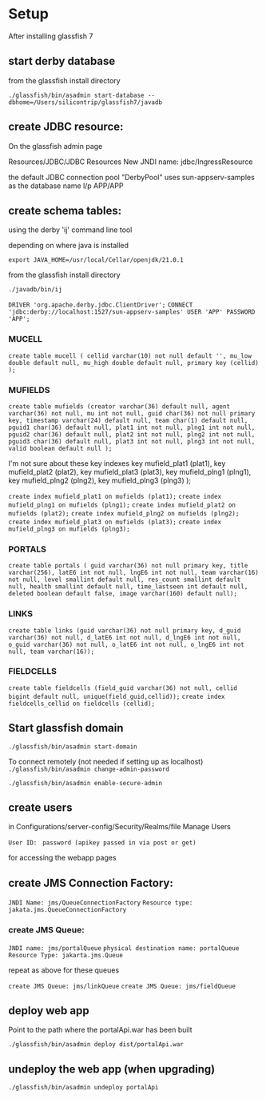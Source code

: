 # Setup

After installing glassfish 7

## start derby database

from the glassfish install directory

`./glassfish/bin/asadmin start-database --dbhome=/Users/silicontrip/glassfish7/javadb`


## create JDBC resource:

On the glassfish admin page 

Resources/JDBC/JDBC Resources
New
JNDI name: jdbc/IngressResource

the default JDBC connection pool "DerbyPool" uses sun-appserv-samples as the database name l/p APP/APP


## create schema tables:

using the derby 'ij' command line tool

depending on where java is installed

`export JAVA_HOME=/usr/local/Cellar/openjdk/21.0.1`

from the glassfish install directory

`./javadb/bin/ij`

`DRIVER 'org.apache.derby.jdbc.ClientDriver';`
`CONNECT 'jdbc:derby://localhost:1527/sun-appserv-samples' USER 'APP' PASSWORD 'APP';`


### MUCELL
`create table mucell ( cellid varchar(10) not null default '', mu_low double default null, mu_high double default null, primary key (cellid) );`

### MUFIELDS
`create table mufields (creator varchar(36) default null, agent varchar(36) not null, mu int not null, guid char(36) not null primary key, timestamp varchar(24) default null, team char(1) default null, pguid1 char(36) default null, plat1 int not null, plng1 int not null, pguid2 char(36) default null, plat2 int not null, plng2 int not null, pguid3 char(36) default null, plat3 int not null, plng3 int not null, valid boolean default null );`

I'm not sure about these key indexes
key mufield_plat1 (plat1), key mufield_plat2 (plat2), key mufield_plat3 (plat3), key mufield_plng1 (plng1), key mufield_plng2 (plng2), key mufield_plng3 (plng3) );

`create index mufield_plat1 on mufields (plat1);`
`create index mufield_plng1 on mufields (plng1);`
`create index mufield_plat2 on mufields (plat2);`
`create index mufield_plng2 on mufields (plng2);`
`create index mufield_plat3 on mufields (plat3);`
`create index mufield_plng3 on mufields (plng3);`

### PORTALS
`create table portals ( guid varchar(36) not null primary key, title varchar(256), latE6 int not null, lngE6 int not null, team varchar(16) not null, level smallint default null, res_count smallint default null, health smallint default null, time_lastseen int default null, deleted boolean default false, image varchar(160) default null);`

### LINKS
`create table links (guid varchar(36) not null primary key, d_guid varchar(36) not null, d_latE6 int not null, d_lngE6 int not null, o_guid varchar(36) not null, o_latE6 int not null, o_lngE6 int not null, team varchar(16));`

### FIELDCELLS
`create table fieldcells (field_guid varchar(36) not null, cellid bigint default null, unique(field_guid,cellid));`
`create index fieldcells_cellid on fieldcells (cellid);`


## Start glassfish domain

`./glassfish/bin/asadmin start-domain`

To connect remotely (not needed if setting up as localhost)
`./glassfish/bin/asadmin change-admin-password`

`./glassfish/bin/asadmin enable-secure-admin`

## create users 

in Configurations/server-config/Security/Realms/file Manage Users

`User ID: `
`password (apikey passed in via post or get)`

for accessing the webapp pages

## create JMS Connection Factory:

`JNDI Name: jms/QueueConnectionFactory`
`Resource type: jakata.jms.QueueConnectionFactory`

### create JMS Queue: 
`JNDI name: jms/portalQueue`
`physical destination name: portalQueue`
`Resource Type: jakarta.jms.Queue`

repeat as above for these queues

`create JMS Queue: jms/linkQueue`
`create JMS Queue: jms/fieldQueue`

## deploy web app

Point to the path where the portalApi.war has been built

`./glassfish/bin/asadmin deploy dist/portalApi.war`

## undeploy the web app (when upgrading)

`./glassfish/bin/asadmin undeploy portalApi`
